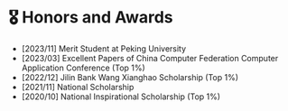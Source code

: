 # 🎖 Honors and Awards
- [2023/11] Merit Student at Peking University
- [2023/03] Excellent Papers of China Computer Federation Computer Application Conference (Top 1%)
- [2022/12] Jilin Bank Wang Xianghao Scholarship (Top 1%)
- [2021/11] National Scholarship
- [2020/10] National Inspirational Scholarship (Top 1%)